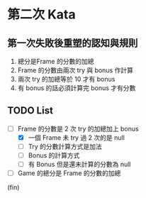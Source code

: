# 第二次 Kata

## 第一次失敗後重塑的認知與規則

1. 總分是Frame 的分數的加總
2. Frame 的分數由兩次 try 與 bonus 作計算
3. 兩次 try 的加總等於 10 才有 bonus
4. 有 bonus 的話必須計算完 bonus 才有分數

## TODO List

- [ ] Frame 的分數是 2 次 try 的加總加上 bonus
  - [x] 一個 Frame 未 try 過 2 次的是 null
  - [ ] Try 的分數計算方式是加法
  - [ ] Bonus 的計算方式
  - [ ] 有 Bonus 但是還未計算的分數為 null
- [ ] Game 的總分是 Frame 的分數的加總

(fin)
